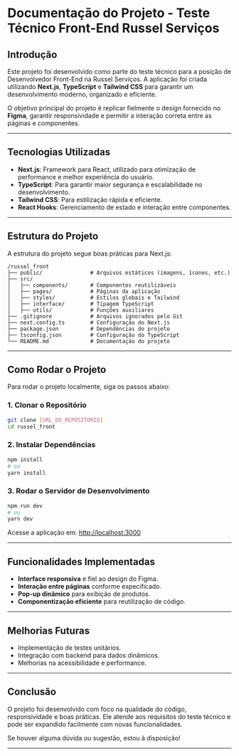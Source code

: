 # Documentação do Projeto - Teste Técnico Front-End Russel Serviços

## Introdução
Este projeto foi desenvolvido como parte do teste técnico para a posição de Desenvolvedor Front-End na Russel Serviços. A aplicação foi criada utilizando **Next.js**, **TypeScript** e **Tailwind CSS** para garantir um desenvolvimento moderno, organizado e eficiente.

O objetivo principal do projeto é replicar fielmente o design fornecido no **Figma**, garantir responsividade e permitir a interação correta entre as páginas e componentes.

---

## Tecnologias Utilizadas
- **Next.js**: Framework para React, utilizado para otimização de performance e melhor experiência do usuário.
- **TypeScript**: Para garantir maior segurança e escalabilidade no desenvolvimento.
- **Tailwind CSS**: Para estilização rápida e eficiente.
- **React Hooks**: Gerenciamento de estado e interação entre componentes.

---

## Estrutura do Projeto
A estrutura do projeto segue boas práticas para Next.js:
```
/russel_front
├── public/               # Arquivos estáticos (imagens, ícones, etc.)
├── src/
│   ├── components/       # Componentes reutilizáveis
│   ├── pages/            # Páginas da aplicação
│   ├── styles/           # Estilos globais e Tailwind
│   ├── interface/        # Tipagem TypeScript
│   ├── utils/            # Funções auxiliares
├── .gitignore            # Arquivos ignorados pelo Git
├── next.config.ts        # Configuração do Next.js
├── package.json          # Dependências do projeto
├── tsconfig.json         # Configuração do TypeScript
└── README.md             # Documentação do projeto
```

---

## Como Rodar o Projeto
Para rodar o projeto localmente, siga os passos abaixo:

### 1. Clonar o Repositório
```bash
git clone [URL_DO_REPOSITORIO]
cd russel_front
```

### 2. Instalar Dependências
```bash
npm install
# ou
yarn install
```

### 3. Rodar o Servidor de Desenvolvimento
```bash
npm run dev
# ou
yarn dev
```
Acesse a aplicação em: [http://localhost:3000](http://localhost:3000)

---

## Funcionalidades Implementadas
- **Interface responsiva** e fiel ao design do Figma.
- **Interação entre páginas** conforme especificado.
- **Pop-up dinâmico** para exibição de produtos.
- **Componentização eficiente** para reutilização de código.

---

## Melhorias Futuras
- Implementação de testes unitários.
- Integração com backend para dados dinâmicos.
- Melhorias na acessibilidade e performance.

---

## Conclusão
O projeto foi desenvolvido com foco na qualidade do código, responsividade e boas práticas. Ele atende aos requisitos do teste técnico e pode ser expandido facilmente com novas funcionalidades.

Se houver alguma dúvida ou sugestão, estou à disposição!

---
